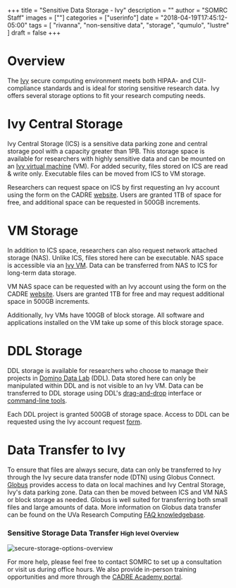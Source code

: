 +++
title = "Sensitive Data Storage - Ivy"
description = ""
author = "SOMRC Staff"
images = [""]
categories = ["userinfo"]
date = "2018-04-19T17:45:12-05:00"
tags = [
    "rivanna", 
    "non-sensitive data",
    "storage",
    "qumulo",
    "lustre"
]
draft = false
+++

# Overview
The [Ivy](/userinfo/ivy) secure computing environment meets both HIPAA- and CUI-compliance standards and is ideal for storing sensitive research data. Ivy offers several storage options to fit your research computing needs.

# Ivy Central Storage
Ivy Central Storage (ICS) is a sensitive data parking zone and central storage pool with a capacity greater than 1PB. This storage space is available for researchers with highly sensitive data and can be mounted on an [Ivy virtual machine](/userinfo/ivy/#virtual-machines) (VM). For added security, files stored on ICS are read & write only. Executable files can be moved from ICS to VM storage.

Researchers can request space on ICS by first requesting an Ivy account using the form on the CADRE [website](https://cadre.virginia.edu/node/add/account-request). Users are granted 1TB of space for free, and additional space can be requested in 500GB increments.

# VM Storage
In addition to ICS space, researchers can also request network attached storage (NAS). Unlike ICS, files stored here can be executable. NAS space is accessible via an [Ivy VM](/userinfo/ivy/#virtual-machines). Data can be transferred from NAS to ICS for long-term data storage.

VM NAS space can be requested with an Ivy account using the form on the CADRE [website](https://cadre.virginia.edu/node/add/account-request). Users are granted 1TB for free and may request additional space in 500GB increments.

Additionally, Ivy VMs have 100GB of block storage. All software and applications installed on the VM take up some of this block storage space.

# DDL Storage
DDL storage is available for researchers who choose to manage their projects in [Domino Data Lab](https://somrc.virginia.edu/userinfo/ivy/#domino-data-lab) (DDL). Data stored here can only be manipulated within DDL and is not visible to an Ivy VM. Data can be transferred to DDL storage using DDL's [drag-and-drop](https://somrc.virginia.edu/userinfo/ivy-ddl/#uploading-files) interface or [command-line tools](https://discuss.rc.virginia.edu/t/how-do-i-upload-large-files-to-domino-data-lab-through-the-cli/74).

Each DDL project is granted 500GB of storage space. Access to DDL can be requested using the Ivy account request [form](https://cadre.virginia.edu/node/add/account-request).

# Data Transfer to Ivy

<p>To ensure that files are always secure, data can only be transferred to Ivy through the Ivy secure data transfer node (DTN) using Globus Connect. <a href="https://www.globus.org/">Globus</a> provides access to data on local machines and Ivy Central Storage, Ivy's data parking zone. Data can then be moved between ICS and VM NAS or block storage as needed. Globus is well suited for transferring both small files and large amounts of data. More information on Globus data transfer can be found on the UVa Research Computing <a href="https://discuss.rc.virginia.edu/t/ivy-secure-dtn-transfer-sensitive-data/771">FAQ knowledgebase</a>.</p>

<h3>
  Sensitive Storage Data Transfer
  <small class="text-muted">High level Overview</small>
</h3>
<img src="https://s3.amazonaws.com/uvasom-assets/imgs/somrc-storage-secure-apr2018.png" alt="secure-storage-options-overview">



For more help, please feel free to contact SOMRC to set up a consultation or visit us during office hours. We also provide in-person training opportunities and more through the [CADRE Academy portal](https://education.cadre.virginia.edu/#/home).